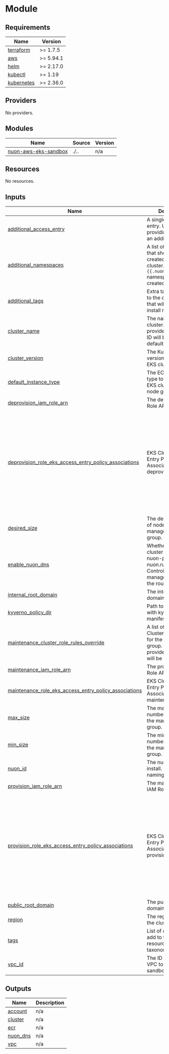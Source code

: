 # Module

## Requirements

| Name                                                                        | Version   |
| --------------------------------------------------------------------------- | --------- |
| <a name="requirement_terraform"></a> [terraform](#requirement_terraform)    | >= 1.7.5  |
| <a name="requirement_aws"></a> [aws](#requirement_aws)                      | >= 5.94.1 |
| <a name="requirement_helm"></a> [helm](#requirement_helm)                   | >= 2.17.0 |
| <a name="requirement_kubectl"></a> [kubectl](#requirement_kubectl)          | >= 1.19   |
| <a name="requirement_kubernetes"></a> [kubernetes](#requirement_kubernetes) | >= 2.36.0 |

## Providers

No providers.

## Modules

| Name                                                                                            | Source | Version |
| ----------------------------------------------------------------------------------------------- | ------ | ------- |
| <a name="module_nuon-aws-eks-sandbox"></a> [nuon-aws-eks-sandbox](#module_nuon-aws-eks-sandbox) | ./..   | n/a     |

## Resources

No resources.

## Inputs

| Name                                                                                                                                                                                             | Description                                                                                                                            | Type                                                                                                                      | Default                                                                                                                                                                                                                                                                                                                                                            | Required |
| ------------------------------------------------------------------------------------------------------------------------------------------------------------------------------------------------ | -------------------------------------------------------------------------------------------------------------------------------------- | ------------------------------------------------------------------------------------------------------------------------- | ------------------------------------------------------------------------------------------------------------------------------------------------------------------------------------------------------------------------------------------------------------------------------------------------------------------------------------------------------------------ | :------: |
| <a name="input_additional_access_entry"></a> [additional_access_entry](#input_additional_access_entry)                                                                                           | A single access entry. Useful when providing access to an additional role.                                                             | `map(any)`                                                                                                                | `{}`                                                                                                                                                                                                                                                                                                                                                               |    no    |
| <a name="input_additional_namespaces"></a> [additional_namespaces](#input_additional_namespaces)                                                                                                 | A list of namespaces that should be created on the cluster. The `{{.nuon.install.id}}` namespace is created by default.                | `list(string)`                                                                                                            | `[]`                                                                                                                                                                                                                                                                                                                                                               |    no    |
| <a name="input_additional_tags"></a> [additional_tags](#input_additional_tags)                                                                                                                   | Extra tags to append to the default tags that will be added to install resources.                                                      | `map(any)`                                                                                                                | `{}`                                                                                                                                                                                                                                                                                                                                                               |    no    |
| <a name="input_cluster_name"></a> [cluster_name](#input_cluster_name)                                                                                                                            | The name of the EKS cluster. If not provided, the install ID will be used by default.                                                  | `string`                                                                                                                  | `""`                                                                                                                                                                                                                                                                                                                                                               |    no    |
| <a name="input_cluster_version"></a> [cluster_version](#input_cluster_version)                                                                                                                   | The Kubernetes version to use for the EKS cluster.                                                                                     | `string`                                                                                                                  | `"1.32"`                                                                                                                                                                                                                                                                                                                                                           |    no    |
| <a name="input_default_instance_type"></a> [default_instance_type](#input_default_instance_type)                                                                                                 | The EC2 instance type to use for the EKS cluster's default node group.                                                                 | `string`                                                                                                                  | `"t3a.medium"`                                                                                                                                                                                                                                                                                                                                                     |    no    |
| <a name="input_deprovision_iam_role_arn"></a> [deprovision_iam_role_arn](#input_deprovision_iam_role_arn)                                                                                        | The deprovision IAM Role ARN                                                                                                           | `string`                                                                                                                  | n/a                                                                                                                                                                                                                                                                                                                                                                |   yes    |
| <a name="input_deprovision_role_eks_access_entry_policy_associations"></a> [deprovision_role_eks_access_entry_policy_associations](#input_deprovision_role_eks_access_entry_policy_associations) | EKS Cluster Access Entry Policy Associations for deprovision role.                                                                     | `map(any)`                                                                                                                | <pre>{<br/> "cluster_admin": {<br/> "access_scope": {<br/> "type": "cluster"<br/> },<br/> "policy_arn": "arn:aws:eks::aws:cluster-access-policy/AmazonEKSClusterAdminPolicy"<br/> },<br/> "eks_admin": {<br/> "access_scope": {<br/> "type": "cluster"<br/> },<br/> "policy_arn": "arn:aws:eks::aws:cluster-access-policy/AmazonEKSAdminPolicy"<br/> }<br/>}</pre> |    no    |
| <a name="input_desired_size"></a> [desired_size](#input_desired_size)                                                                                                                            | The desired number of nodes in the managed node group.                                                                                 | `number`                                                                                                                  | `3`                                                                                                                                                                                                                                                                                                                                                                |    no    |
| <a name="input_enable_nuon_dns"></a> [enable_nuon_dns](#input_enable_nuon_dns)                                                                                                                   | Whether or not the cluster should use a nuon-provided nuon.run domain. Controls the cert-manager-issuer and the route_53_zone.         | `string`                                                                                                                  | `"false"`                                                                                                                                                                                                                                                                                                                                                          |    no    |
| <a name="input_internal_root_domain"></a> [internal_root_domain](#input_internal_root_domain)                                                                                                    | The internal root domain.                                                                                                              | `string`                                                                                                                  | n/a                                                                                                                                                                                                                                                                                                                                                                |   yes    |
| <a name="input_kyverno_policy_dir"></a> [kyverno_policy_dir](#input_kyverno_policy_dir)                                                                                                          | Path to a directory with kyverno policy manifests.                                                                                     | `string`                                                                                                                  | n/a                                                                                                                                                                                                                                                                                                                                                                |   yes    |
| <a name="input_maintenance_cluster_role_rules_override"></a> [maintenance_cluster_role_rules_override](#input_maintenance_cluster_role_rules_override)                                           | A list of rules for the ClusterRole definition for the maintenance group. If this value is provided, these rules will be used instead. | <pre>list(object({<br/> apiGroups = list(string),<br/> resources = list(string),<br/> verbs = list(string)<br/> }))</pre> | `[]`                                                                                                                                                                                                                                                                                                                                                               |    no    |
| <a name="input_maintenance_iam_role_arn"></a> [maintenance_iam_role_arn](#input_maintenance_iam_role_arn)                                                                                        | The provision IAM Role ARN                                                                                                             | `string`                                                                                                                  | n/a                                                                                                                                                                                                                                                                                                                                                                |   yes    |
| <a name="input_maintenance_role_eks_access_entry_policy_associations"></a> [maintenance_role_eks_access_entry_policy_associations](#input_maintenance_role_eks_access_entry_policy_associations) | EKS Cluster Access Entry Policy Associations for maintenance role.                                                                     | `map(any)`                                                                                                                | `{}`                                                                                                                                                                                                                                                                                                                                                               |    no    |
| <a name="input_max_size"></a> [max_size](#input_max_size)                                                                                                                                        | The maximum number of nodes in the managed node group.                                                                                 | `number`                                                                                                                  | `5`                                                                                                                                                                                                                                                                                                                                                                |    no    |
| <a name="input_min_size"></a> [min_size](#input_min_size)                                                                                                                                        | The minimum number of nodes in the managed node group.                                                                                 | `number`                                                                                                                  | `2`                                                                                                                                                                                                                                                                                                                                                                |    no    |
| <a name="input_nuon_id"></a> [nuon_id](#input_nuon_id)                                                                                                                                           | The nuon id for this install. Used for naming purposes.                                                                                | `string`                                                                                                                  | n/a                                                                                                                                                                                                                                                                                                                                                                |   yes    |
| <a name="input_provision_iam_role_arn"></a> [provision_iam_role_arn](#input_provision_iam_role_arn)                                                                                              | The maintenance IAM Role ARN                                                                                                           | `string`                                                                                                                  | n/a                                                                                                                                                                                                                                                                                                                                                                |   yes    |
| <a name="input_provision_role_eks_access_entry_policy_associations"></a> [provision_role_eks_access_entry_policy_associations](#input_provision_role_eks_access_entry_policy_associations)       | EKS Cluster Access Entry Policy Associations for provision role.                                                                       | `map(any)`                                                                                                                | <pre>{<br/> "cluster_admin": {<br/> "access_scope": {<br/> "type": "cluster"<br/> },<br/> "policy_arn": "arn:aws:eks::aws:cluster-access-policy/AmazonEKSClusterAdminPolicy"<br/> },<br/> "eks_admin": {<br/> "access_scope": {<br/> "type": "cluster"<br/> },<br/> "policy_arn": "arn:aws:eks::aws:cluster-access-policy/AmazonEKSAdminPolicy"<br/> }<br/>}</pre> |    no    |
| <a name="input_public_root_domain"></a> [public_root_domain](#input_public_root_domain)                                                                                                          | The public root domain.                                                                                                                | `string`                                                                                                                  | n/a                                                                                                                                                                                                                                                                                                                                                                |   yes    |
| <a name="input_region"></a> [region](#input_region)                                                                                                                                              | The region to launch the cluster in.                                                                                                   | `string`                                                                                                                  | n/a                                                                                                                                                                                                                                                                                                                                                                |   yes    |
| <a name="input_tags"></a> [tags](#input_tags)                                                                                                                                                    | List of custom tags to add to the install resources. Used for taxonomic purposes.                                                      | `map(any)`                                                                                                                | n/a                                                                                                                                                                                                                                                                                                                                                                |   yes    |
| <a name="input_vpc_id"></a> [vpc_id](#input_vpc_id)                                                                                                                                              | The ID of the AWS VPC to provision the sandbox in.                                                                                     | `string`                                                                                                                  | n/a                                                                                                                                                                                                                                                                                                                                                                |   yes    |

## Outputs

| Name                                                        | Description |
| ----------------------------------------------------------- | ----------- |
| <a name="output_account"></a> [account](#output_account)    | n/a         |
| <a name="output_cluster"></a> [cluster](#output_cluster)    | n/a         |
| <a name="output_ecr"></a> [ecr](#output_ecr)                | n/a         |
| <a name="output_nuon_dns"></a> [nuon_dns](#output_nuon_dns) | n/a         |
| <a name="output_vpc"></a> [vpc](#output_vpc)                | n/a         |
